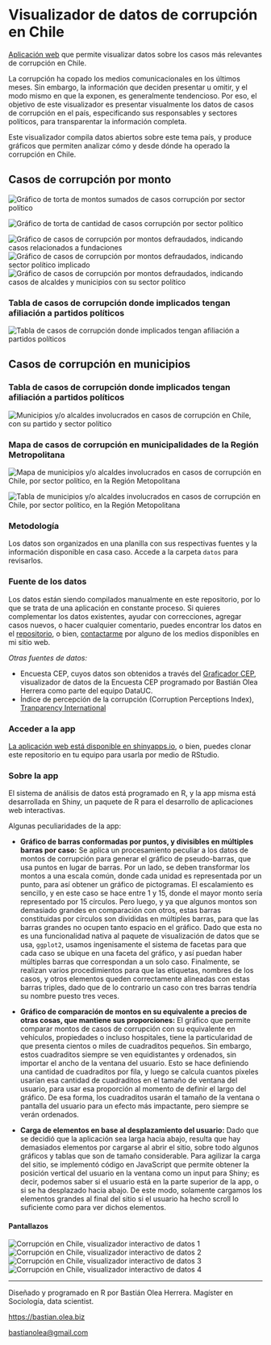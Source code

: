 # Visualizador de datos de corrupción en Chile

[Aplicación web](https://bastianoleah.shinyapps.io/corrupcion_chile/) que permite visualizar datos sobre los casos más relevantes de corrupción en Chile.

La corrupción ha copado los medios comunicacionales en los últimos meses. Sin embargo, la información que deciden presentar u omitir, y el modo mismo en que la exponen, es generalmente tendencioso. Por eso, el objetivo de este visualizador es presentar visualmente los datos de casos de corrupción en el país, especificando sus responsables y sectores políticos, para transparentar la información completa.

Este visualizador compila datos abiertos sobre este tema país, y produce gráficos que permiten analizar cómo y desde dónde ha operado la corrupción en Chile.


## Casos de corrupción por monto
![Gráfico de torta de montos sumados de casos corrupción por sector político](graficos/grafico_torta_montos_sector.png)

![Gráfico de torta de cantidad de casos corrupción por sector político](graficos/grafico_torta_sector.png)

![Gráfico de casos de corrupción por montos defraudados, indicando casos relacionados a fundaciones](graficos/grafico_corrupcion_montos_caso_fundaciones_3.png)
![Gráfico de casos de corrupción por montos defraudados, indicando sector político implicado](graficos/grafico_corrupcion_montos_sector_3.png)
![Gráfico de casos de corrupción por montos defraudados, indicando casos de alcaldes y municipios con su sector político](graficos/grafico_corrupcion_montos_alcaldes_sector_3.png)



### Tabla de casos de corrupción donde implicados tengan afiliación a partidos políticos
![Tabla de casos de corrupción donde implicados tengan afiliación a partidos políticos](tablas/tabla_corrupcion_partidos_chile_3.png)

## Casos de corrupción en municipios

### Tabla de casos de corrupción donde implicados tengan afiliación a partidos políticos
![Municipios y/o alcaldes involucrados en casos de corrupción en Chile, con su partido y sector político](tablas/tabla_corrupcion_municipalidades_chile_3.png)

### Mapa de casos de corrupción en municipalidades de la Región Metropolitana
![Mapa de municipios y/o alcaldes involucrados en casos de corrupción en Chile, por sector político, en la Región Metopolitana](mapas/mapa_corrupcion_municipios_rm_3.png)

![Tabla de municipios y/o alcaldes involucrados en casos de corrupción en Chile, por sector político, en la Región Metopolitana](tablas/tabla_corrupcion_municipalidades_rm_3.png)



### Metodología
Los datos son organizados en una planilla con sus respectivas fuentes y la información disponible en casa caso. Accede a la carpeta `datos` para revisarlos.

### Fuente de los datos
Los datos están siendo compilados manualmente en este repositorio, por lo que se trata de una aplicación en constante proceso. Si quieres complementar los datos existentes, ayudar con correcciones, agregar casos nuevos, o hacer cualquier comentario, puedes encontrar los datos en el [repositorio](https://github.com/bastianolea/corrupcion_chile), o bien, [contactarme](http://bastian.olea.biz) por alguno de los medios disponibles en mi sitio web.

_Otras fuentes de datos:_
- Encuesta CEP, cuyos datos son obtenidos a través del [Graficador CEP](https://www.cepchile.cl/opinion-publica/encuesta-cep/), visualizador de datos de la Encuesta CEP programado por Bastián Olea Herrera como parte del equipo DataUC.
- Índice de percepción de la corrupción (Corruption Perceptions Index), [Tranparency International](https://www.transparency.org/en/cpi/2023/index/chl)


### Acceder a la app

[La aplicación web está disponible en shinyapps.io](https://bastianoleah.shinyapps.io/corrupcion_chile/), o bien, puedes clonar este repositorio en tu equipo para usarla por medio de RStudio.

### Sobre la app
El sistema de análisis de datos está programado en R, y la app misma está desarrollada en Shiny, un paquete de R para el desarrollo de aplicaciones web interactivas.

Algunas peculiaridades de la app:

- **Gráfico de barras conformadas por puntos, y divisibles en múltiples barras por caso:** Se aplica un procesamiento peculiar a los datos de montos de corrupción para generar el gráfico de pseudo-barras, que usa puntos en lugar de barras. Por un lado, se deben transformar los montos a una escala común, donde cada unidad es representada por un punto, para así obtener un gráfico de pictogramas. El escalamiento es sencillo, y en este caso se hace entre 1 y 15, donde el mayor monto sería representado por 15 círculos. Pero luego, y ya que algunos montos son demasiado grandes en comparación con otros, estas barras constituidas por círculos son divididas en múltiples barras, para que las barras grandes no ocupen tanto espacio en el gráfico. Dado que esta no es una funcionalidad nativa al paquete de visualización de datos que se usa, `ggplot2`, usamos ingenisamente el sistema de facetas para que cada caso se ubique en una faceta del gráfico, y así puedan haber múltiples barras que correspondan a un solo caso. Finalmente, se realizan varios procedimientos para que las etiquetas, nombres de los casos, y otros elementos queden correctamente alineadas con estas barras triples, dado que de lo contrario un caso con tres barras tendría su nombre puesto tres veces.

- **Gráfico de comparación de montos en su equivalente a precios de otras cosas, que mantiene sus proporciones:** El gráfico que permite comparar montos de casos de corrupción con su equivalente en vehículos, propiedades o incluso hospitales, tiene la particularidad de que presenta cientos o miles de cuadraditos pequeños. Sin embargo, estos cuadraditos siempre se ven equidistantes y ordenados, sin importar el ancho de la ventana del usuario. Esto se hace definiendo una cantidad de cuadraditos por fila, y luego se calcula cuantos pixeles usarían esa cantidad de cuadraditos en el tamaño de ventana del usuario, para usar esa proporción al momento de definir el largo del gráfico. De esa forma, los cuadraditos usarán el tamaño de la ventana o pantalla del usuario para un efecto más impactante, pero siempre se verán ordenados.

- **Carga de elementos en base al desplazamiento del usuario:** Dado que se decidió que la aplicación sea larga hacia abajo, resulta que hay demasiados elementos por cargarse al abrir el sitio, sobre todo algunos gráficos y tablas que son de tamaño considerable. Para agilizar la carga del sitio, se implementó código en JavaScript que permite obtener la posición vertical del usuario en la ventana como un input para Shiny; es decir, podemos saber si el usuario está en la parte superior de la app, o si se ha desplazado hacia abajo. De este modo, solamente cargamos los elementos grandes al final del sitio si el usuario ha hecho scroll lo suficiente como para ver dichos elementos.


#### Pantallazos
![Corrupción en Chile, visualizador interactivo de datos 1](otros/pantallazos/pantallazo_corrupcion_chile_a.jpg)
![Corrupción en Chile, visualizador interactivo de datos 2](otros/pantallazos/pantallazo_corrupcion_chile_b.jpg)
![Corrupción en Chile, visualizador interactivo de datos 3](otros/pantallazos/pantallazo_corrupcion_chile_c.jpg)
![Corrupción en Chile, visualizador interactivo de datos 4](otros/pantallazos/pantallazo_corrupcion_chile_d.jpg)

---- 

Diseñado y programado en R por Bastián Olea Herrera. Magíster en Sociología, data scientist.

https://bastian.olea.biz

bastianolea@gmail.com

